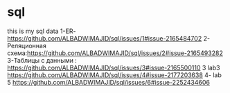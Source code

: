 # sql
this is my sql data 
1-ER-https://github.com/ALBADWIMAJID/sql/issues/1#issue-2165484702
2-Реляционная схема:https://github.com/ALBADWIMAJID/sql/issues/2#issue-2165493282
3-Таблицы с данными : https://github.com/ALBADWIMAJID/sql/issues/3#issue-2165500110
3 lab3 https://github.com/ALBADWIMAJID/sql/issues/4#issue-2177203638
4- lab 5 https://github.com/ALBADWIMAJID/sql/issues/6#issue-2252434606
